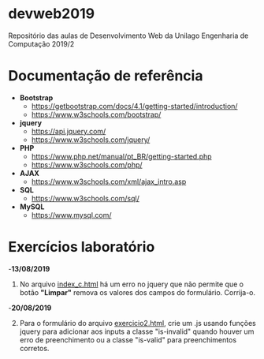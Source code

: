 # devweb2019
Repositório das aulas de Desenvolvimento Web da Unilago Engenharia de Computação 2019/2

# Documentação de referência
- **Bootstrap** 
  - https://getbootstrap.com/docs/4.1/getting-started/introduction/
  - https://www.w3schools.com/bootstrap/
- **jquery**
  - https://api.jquery.com/
  - https://www.w3schools.com/jquery/
- **PHP** 
  - https://www.php.net/manual/pt_BR/getting-started.php
  - https://www.w3schools.com/php/
- **AJAX**
  - https://www.w3schools.com/xml/ajax_intro.asp
- **SQL**
  - https://www.w3schools.com/sql/
- **MySQL**
  - https://www.mysql.com/
  
# Exercícios laboratório

-**13/08/2019**
1. No arquivo [index_c.html](https://github.com/leoapsilva/devweb2019/blob/master/Laboratorio/index_c.html) há um erro no jquery que não permite que o botão __"Limpar"__ remova os valores dos campos do formulário.
Corrija-o.

-**20/08/2019**

2. Para o formulário do arquivo [exercicio2.html](https://github.com/leoapsilva/devweb2019/blob/master/Laboratorio/exercicio2.html), crie um .js usando funções jquery para adicionar aos inputs a classe "is-invalid" quando houver um erro de preenchimento ou a classe "is-valid" para preenchimentos corretos.
